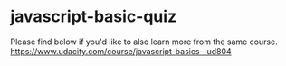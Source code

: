 # javascript-basic-quiz

Please find below if you'd like to also learn more from the same course.
https://www.udacity.com/course/javascript-basics--ud804